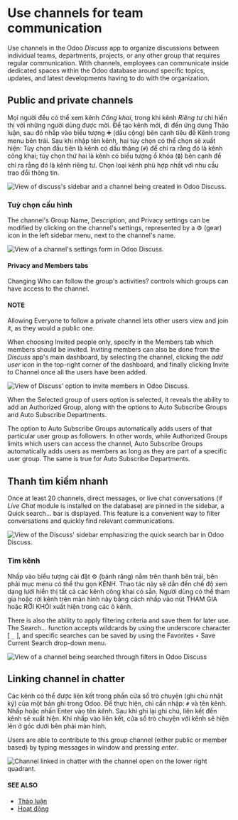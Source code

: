 # Use channels for team communication

Use channels in the Odoo *Discuss* app to organize discussions between individual teams,
departments, projects, or any other group that requires regular communication. With channels,
employees can communicate inside dedicated spaces within the Odoo database around specific topics,
updates, and latest developments having to do with the organization.

## Public and private channels

Mọi người đều có thể xem kênh *Công khai*, trong khi kênh *Riêng tư* chỉ hiển thị với những người dùng được mời. Để tạo kênh mới, đi đến ứng dụng Thảo luận, sau đó nhấp vào biểu tượng ➕ (dấu cộng) bên cạnh tiêu đề Kênh trong menu bên trái. Sau khi nhập tên kênh, hai tùy chọn có thể chọn sẽ xuất hiện: Tùy chọn đầu tiên là kênh có dấu thăng (`#`) để chỉ ra rằng đó là kênh công khai; tùy chọn thứ hai là kênh có biểu tượng ổ khóa (`🔒`) bên cạnh để chỉ ra rằng đó là kênh riêng tư. Chọn loại kênh phù hợp nhất với nhu cầu trao đổi thông tin.

![View of discuss's sidebar and a channel being created in Odoo Discuss.](../../../.gitbook/assets/public-private-channel.png)

### Tuỳ chọn cấu hình

The channel's Group Name, Description, and Privacy settings can
be modified by clicking on the channel's settings, represented by a ⚙️ (gear) icon in
the left sidebar menu, next to the channel's name.

![View of a channel's settings form in Odoo Discuss.](../../../.gitbook/assets/channel-settings.png)

#### Privacy and Members tabs

Changing Who can follow the group's activities? controls which groups can have access to
the channel.

#### NOTE
Allowing Everyone to follow a private channel lets other users view and join it, as
they would a public one.

When choosing Invited people only, specify in the Members tab which members
should be invited. Inviting members can also be done from the *Discuss* app's main dashboard, by
selecting the channel, clicking the *add user* icon in the top-right corner of the dashboard, and
finally clicking Invite to Channel once all the users have been added.

![View of Discuss' option to invite members in Odoo Discuss.](../../../.gitbook/assets/invite-channel.png)

When the Selected group of users option is selected, it reveals the ability to add an
Authorized Group, along with the options to Auto Subscribe Groups and
Auto Subscribe Departments.

The option to Auto Subscribe Groups automatically adds users of that particular user
group as followers. In other words, while Authorized Groups limits which users can
access the channel, Auto Subscribe Groups automatically adds users as members as long as
they are part of a specific user group. The same is true for Auto Subscribe Departments.

## Thanh tìm kiếm nhanh

Once at least 20 channels, direct messages, or live chat conversations (if *Live Chat* module is
installed on the database) are pinned in the sidebar, a Quick search… bar is displayed.
This feature is a convenient way to filter conversations and quickly find relevant communications.

![View of the Discuss' sidebar emphasizing the quick search bar in Odoo Discuss.](../../../.gitbook/assets/quick-search.png)

### Tìm kênh

Nhấp vào biểu tượng cài đặt ⚙️ (bánh răng) nằm trên thanh bên trái, bên phải mục menu có thể thu gọn KÊNH. Thao tác này sẽ dẫn đến chế độ xem dạng lưới hiển thị tất cả các kênh công khai có sẵn. Người dùng có thể tham gia hoặc rời kênh trên màn hình này bằng cách nhấp vào nút THAM GIA hoặc RỜI KHỎI xuất hiện trong các ô kênh.

There is also the ability to apply filtering criteria and save them for later use. The
Search... function accepts wildcards by using the underscore character [ `_` ], and
specific searches can be saved by using the Favorites ‣ Save Current Search
drop-down menu.

![View of a channel being searched through filters in Odoo Discuss](../../../.gitbook/assets/filter.png)

## Linking channel in chatter

Các kênh có thể được liên kết trong phần cửa sổ trò chuyện (ghi chú nhật ký) của một bản ghi trong Odoo. Để thực hiện, chỉ cần nhập: `#` và tên kênh. Nhấp hoặc nhấn Enter vào tên *kênh*. Sau khi ghi lại ghi chú, liên kết đến kênh sẽ xuất hiện. Khi nhấp vào liên kết, cửa sổ trò chuyện với kênh sẽ hiện lên ở góc dưới bên phải màn hình.

Users are able to contribute to this group channel (either public or member based) by typing
messages in window and pressing *enter*.

![Channel linked in chatter with the channel open on the lower right quadrant.](../../../.gitbook/assets/chatter-channel.png)

#### SEE ALSO
- [Thảo luận](applications/productivity/discuss.md)
- [Hoạt động](applications/essentials/activities.md)
